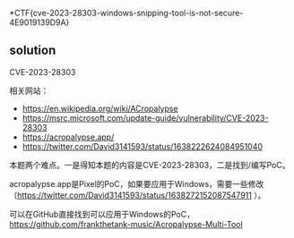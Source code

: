 *CTF{cve-2023-28303-windows-snipping-tool-is-not-secure-4E9019139D9A}

## solution

CVE-2023-28303

相关网站：

* https://en.wikipedia.org/wiki/ACropalypse
* https://msrc.microsoft.com/update-guide/vulnerability/CVE-2023-28303
* https://acropalypse.app/
* https://twitter.com/David3141593/status/1638222624084951040

本题两个难点。一是得知本题的内容是CVE-2023-28303，二是找到/编写PoC。

acropalypse.app是Pixel的PoC，如果要应用于Windows，需要一些修改（https://twitter.com/David3141593/status/1638272152087547911 ）。

可以在GitHub直接找到可以应用于Windows的PoC，https://github.com/frankthetank-music/Acropalypse-Multi-Tool